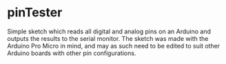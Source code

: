 # pinTester
Simple sketch which reads all digital and analog pins on an Arduino and outputs the results to the serial monitor. The sketch was made with the Arduino Pro Micro in mind, and may as such need to be edited to suit other Arduino boards with other pin configurations. 